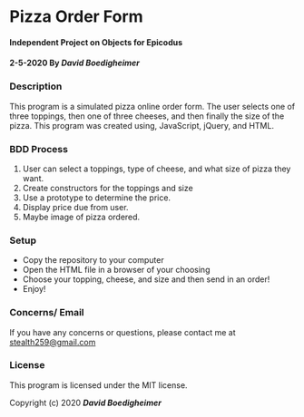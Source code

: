 # Pizza Order Form
#### Independent Project on Objects for Epicodus
#### 2-5-2020 **By _David Boedigheimer_**

### Description
This program is a simulated pizza online order form. The user selects one of three toppings, then one of three cheeses, and then finally the size of the pizza. This program was created using, JavaScript, jQuery, and HTML.

### BDD Process
1. User can select a toppings, type of cheese, and what size of pizza they want.
2. Create constructors for the toppings and size
3. Use a prototype to determine the price.
4. Display price due from user.
5. Maybe image of pizza ordered.

### Setup
* Copy the repository to your computer
* Open the HTML file in a browser of your choosing
* Choose your topping, cheese, and size and then send in an order!
* Enjoy!

### Concerns/ Email
If you have any concerns or questions, please contact me at stealth259@gmail.com

### License
This program is licensed under the MIT license.

Copyright (c) 2020 _**David Boedigheimer**_

